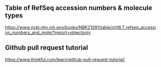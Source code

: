 ## Table of RefSeq accession numbers & molecule types

https://www.ncbi.nlm.nih.gov/books/NBK21091/table/ch18.T.refseq_accession_numbers_and_mole/?report=objectonly

## Github pull request tutorial

https://www.thinkful.com/learn/github-pull-request-tutorial/

